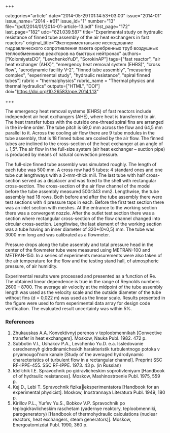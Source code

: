 +++

categories="article"
date="2014-05-29T01:14:53+03:00"
issue="2014-01"
issue_name="2014 - #01"
issue_id="1"
number="13"
file="/pdf/2014/01/2014-01-article-13.pdf"
first_page="172"
last_page="182"
udc="621.039.587"
title="Experimental study on hydraulic resistance of finned tube assembly of the air heat exchangers in fast reactors"
original_title="Экспериментальное исследование гидравлического сопротивления пакета оребренных труб воздушных теплообменников реакторов на быстрых нейтронах"
authors=["KolomiyetsDО", "LevchenkoYuD", "SorokinАP"]
tags=["fast reactor", "air heat exchanger (AHX)", "emergency heat removal system (EHRS)", "cross flow", "aerodynamic facility V-2", "finned tube assembly", "measuring complex", "experimental study", "hydraulic resistance", "spiral finned tubes"]
rubric = "thermalphysics"
rubric_name = "Thermal physics and thermal hydraulics"
outputs=["HTML", "DOI"]
doi="https://doi.org/10.26583/npe.2014.1.13"

+++

The emergency heat removal systems (EHRS) of fast reactors include independent air heat exchangers (AHE), where heat is transferred to air. The heat transfer tubes with the outside one-thread spiral fins are arranged in the in-line order. The tube pitch is 69,0 mm across the flow and 64,5 mm parallel to it. Across the cooling air flow there are 9 tube modules in the tube assembly, that is 18 finned tubes are cooled by the air flow. The finned tubes are inclined to the cross-section of the heat exchanger at an angle of ± 1,5°. The air flow in the full-size system (air heat exchanger – suction pipe) is produced by means of natural convection pressure.

The full-size finned tube assembly was simulated roughly. The length of each tube was 500 mm. A cross row had 5 tubes: 4 standard ones and one tube cut lengthways with a 2-mm-thick mill. The last tube with half cross-section served as a displacer and was fixed to the shell with rectangular cross-section. The cross-section of the air flow channel of the model before the tube assembly measured 500ґ343 mm2. Lengthwise, the tube assembly had 18 rows. Both before and after the tube assembly there were test sections with 4 pressure taps in each. Before the first test section there was an inlet section with meshes. At the entrance to the working section there was a convergent nozzle. After the outlet test section there was a section where rectangular cross-section of the flow channel changed into circular cross-section. Lengthwise, the last element of the working section was a tube having an inner diameter of 320+(0ч0,5) mm. The tube was 3000 mm long and was calibrated as a flowmeter.

Pressure drops along the tube assembly and total pressure head in the center of the flowmeter tube were measured using МЕТRАN-100 and МЕТRАN-150. In a series of experiments measurements were also taken of the air temperature for the flow and the testing stand hall, of atmospheric pressure, of air humidity.

Experimental results were processed and presented as a function of Re. The obtained linear dependence is true in the range of Reynolds numbers 2600 – 8700. The average air velocity at the midpoint of the tube assembly length was used as the velocity scale and the outside diameter of the tube without fins (d = 0,022 m) was used as the linear scale. Results presented in the figure were used to form experimental data array for design code verification. The evaluated result uncertainty was within 5%.

### References

1. Zhukauskas A.A. Konvektivnyj perenos v teploobmennikah [Convective transfer in heat exchangers]. Moskow, Nauka Publ. 1982. 472 p.
2. Subbotin V.I., Ushakov P.A., Levchenko Yu.D. e.a. Issledovanie osrednennyh gidrodinamicheskih harakteristik turbulentnogo potoka v pryamougol’nom kanale [Study of the averaged hydrodynamic characteristics of turbulent flow in a rectangular channel]. Preprint SSC RF-IPPE-455. SSC RF-IPPE. 1973. 43 p. (in Russian)
3. Idel’chik I.E. Spravochnik po gidravlicheskim soprotivleniyam [Handbook of of hydraulic resistances]. Moskow, Mashinostroenie Publ. 1975, 559 p.
4. Kej D., Lebi T. Spravochnik fizikaeksperimentatora [Handbook for an experimental physicist]. Moskow, Inostrannaya Literatura Publ. 1949, 180 p.
5. Kirillov P.L., Yur’ev Yu.S., Bobkov V.P. Spravochnik po teplogidravlicheskim raschetam (yadernye reaktory, teploobmenniki, parogeneratory) [Handbook of thermohydraulic calculations (nuclear reactors, heat exchangers, steam generators)]. Moskow, Energoatomizdat Publ. 1990, 360 p.